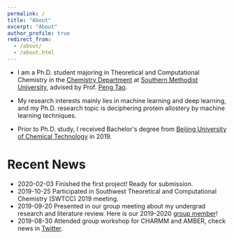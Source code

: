 ```yaml
---
permalink: /
title: "About"
excerpt: "About"
author_profile: true
redirect_from: 
  - /about/
  - /about.html
---
```


* I am a Ph.D. student majoring in Theoretical and Computational Chemistry in the [Chemistry Department](https://www.smu.edu/chemistry) at [Southern Methodist University](https://www.smu.edu), advised by Prof. [Peng Tao](http://faculty.smu.edu/ptao/). 

* My research interests mainly lies in machine learning and deep learning, and my Ph.D. research topic is deciphering protein allostery by machine learning techniques.

* Prior to Ph.D. study, I received Bachelor's degree from [Beijing University of Chemical Technology](http://english.buct.edu.cn) in 2019.


# Recent News
* 2020-02-03 Finished the first project! Ready for submission. 
* 2019-10-25 Participated in Southwest Theoretical and Computational Chemistry (SWTCC) 2019 meeting. 
* 2019-09-20 Presented in our group meeting about my undergrad research and literature review. Here is our 2019-2020 [group member](https://www.facebook.com/424893014296789/photos/pb.424893014296789.-2207520000.1569378986./2359913207461417/?type=3&theater)! 
* 2019-08-30 Attended group workshop for CHARMM and AMBER, check news in [Twitter](https://twitter.com/TaoGroupSMU/status/1171945478788980737).
